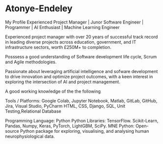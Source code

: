 # Atonye-Endeley
My Profile
Experienced Project Manager | Junor Software Engineer | Programmer | AI Enthusiast | Machine Learning Engineer 

Experienced project manager with over 20 years of successful track record in leading diverse projects across education, government, and IT infrastructure sectors, worth £250M+ to completion.

Posssess a good understanding of Software development life cycle, Scrum and Agile methodologies.

Passionate about leveraging artificial intelligence and sofware development to drive innovation and optimize project outcomes, with a keen interest in exploring the intersection of AI and project management.

A good working knowledge of the the following 

Tools / Platforms:
Google Colab, Jupyter Notebook, Matlab, GitLab, GitHub, Jira, Visual Studio, PyCharm
HTML, CSS, Django, SQL, Unit Testing,Relational Database

Programming Language: Python 
Python Libraries: 
TensorFlow. Scikit-Learn, Pandas, Numpy, Keras, PyTorch, LightGBM, SciPy.
MNE Python: 
Open-source Python package for exploring, visualising, and analysing human neurophysiological data.
